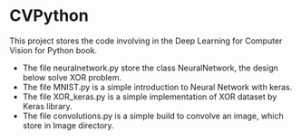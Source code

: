 # CVPython
This project stores the code involving in the Deep Learning for Computer Vision for Python book.

- The file neuralnetwork.py store the class NeuralNetwork, the design below solve XOR problem.
- The file MNIST.py is a simple introduction to Neural Network with keras.
- The file XOR_keras.py is a simple implementation of XOR dataset by Keras library.
- The file convolutions.py is a simple build to convolve an image, which store in Image directory.
